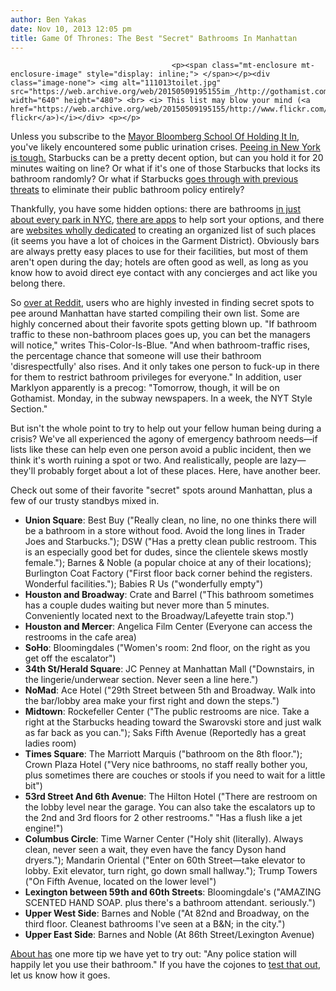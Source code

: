 ```yaml
---
author: Ben Yakas
date: Nov 10, 2013 12:05 pm
title: Game Of Thrones: The Best "Secret" Bathrooms In Manhattan
---
```


	
										<p><span class="mt-enclosure mt-enclosure-image" style="display: inline;"> </span></p><div class="image-none"> <img alt="111013toilet.jpg" src="https://web.archive.org/web/20150509195155im_/http://gothamist.com/attachments/byakas/111013toilet.jpg" width="640" height="480"> <br> <i> This list may blow your mind (<a href="https://web.archive.org/web/20150509195155/http://www.flickr.com/photos/brainware3000/540610304/">brainware3000&apos;s flickr</a>)</i></div> <p></p>

<p>Unless you subscribe to the <a href="https://web.archive.org/web/20150509195155/http://gothamist.com/2013/08/23/bloombergs_advice_for_success_dont.php">Mayor Bloomberg School Of Holding It In</a>, you&apos;ve likely encountered some public urination crises. <a href="https://web.archive.org/web/20150509195155/http://gothamist.com/2013/04/18/nyc_restroom_public_urination.php">Peeing in New York is tough.</a> Starbucks can be a pretty decent option, but can you hold it for 20 minutes waiting on line? Or what if it&apos;s one of those Starbucks that locks its bathroom randomly? Or what if Starbucks <a href="https://web.archive.org/web/20150509195155/http://gothamist.com/2011/11/16/toilet_tragedy_starbucks_has_begun.php">goes through with previous threats</a> to eliminate their public bathroom policy entirely? </p>

<p>Thankfully, you have some hidden options: there are bathrooms <a href="https://web.archive.org/web/20150509195155/http://www.nycgovparks.org/facilities/bathrooms">in just about every park in NYC</a>, <a href="https://web.archive.org/web/20150509195155/https://play.google.com/store/apps/details?id=se.windro.Way2GoNYC.standard">there are apps</a> to help sort your options, and there are <a href="https://web.archive.org/web/20150509195155/http://www.nyrestroom.com/">websites wholly dedicated</a> to creating an organized list of such places (it seems you have a lot of choices in the Garment District). Obviously bars are always pretty easy places to use for their facilities, but most of them aren&apos;t open during the day; hotels are often good as well, as long as you know how to avoid direct eye contact with any concierges and act like you belong there. </p>

<p>So <a href="https://web.archive.org/web/20150509195155/http://www.reddit.com/r/nyc/comments/1q9pvh/secret_bathroom_spots/">over at Reddit</a>, users who are highly invested in finding secret spots to pee around Manhattan have started compiling their own list. Some are highly concerned about their favorite spots getting blown up. &quot;If bathroom traffic to these non-bathroom places goes up, you can bet the managers will notice,&quot; writes This-Color-Is-Blue. &quot;And when bathroom-traffic rises, the percentage chance that someone will use their bathroom &apos;disrespectfully&apos; also rises. And it only takes one person to fuck-up in there for them to restrict bathroom privileges for everyone.&quot; In addition, user Marklyon apparently is a precog: &quot;Tomorrow, though, it will be on Gothamist. Monday, in the subway newspapers. In a week, the NYT Style Section.&quot;</p>

<p>But isn&apos;t the whole point to try to help out your fellow human being during a crisis? We&apos;ve all experienced the agony of emergency bathroom needs&#x2014;if lists like these can help even one person avoid a public incident, then we think it&apos;s worth ruining a spot or two. And realistically, people are lazy&#x2014;they&apos;ll probably forget about a lot of these places. Here, have another beer. </p>

<p>Check out some of their favorite &quot;secret&quot; spots around Manhattan, plus a few of our trusty standbys mixed in.</p>

<ul>
	<li><strong>Union Square</strong>: Best Buy (&quot;Really clean, no line, no one thinks there will be a bathroom in a store without food. Avoid the long lines in Trader Joes and Starbucks.&quot;); DSW (&quot;Has a pretty clean public restroom. This is an especially good bet for dudes, since the clientele skews mostly female.&quot;); Barnes &amp; Noble (a popular choice at any of their locations); Burlington Coat Factory (&quot;First floor back corner behind the registers. Wonderful facilities.&quot;); Babies R Us (&quot;wonderfully empty&quot;)</li>
	<li><strong>Houston and Broadway</strong>: Crate and Barrel (&quot;This bathroom sometimes has a couple dudes waiting but never more than 5 minutes. Conveniently located next to the Broadway/Lafeyette train stop.&quot;)</li>
<li><strong>Houston and Mercer</strong>: Angelica Film Center (Everyone can access the restrooms in the cafe area)
	</li><li><strong>SoHo</strong>: Bloomingdales (&quot;Women&apos;s room: 2nd floor, on the right as you get off the escalator&quot;)</li>
	<li><strong>34th St/Herald Square</strong>: JC Penney at Manhattan Mall (&quot;Downstairs, in the lingerie/underwear section. Never seen a line here.&quot;)</li>
	<li><strong>NoMad</strong>: Ace Hotel (&quot;29th Street between 5th and Broadway. Walk into the bar/lobby area make your first right and down the steps.&quot;)</li>
	<li><strong>Midtown</strong>: Rockefeller Center (&quot;The public restrooms are nice. Take a right at the Starbucks heading toward the Swarovski store and just walk as far back as you can.&quot;); Saks Fifth Avenue (Reportedly has a great ladies room)</li>
	<li><strong>Times Square</strong>: The Marriott Marquis (&quot;bathroom on the 8th floor.&quot;); Crown Plaza Hotel (&quot;Very nice bathrooms, no staff really bother you, plus sometimes there are couches or stools if you need to wait for a little bit&quot;)</li>
	<li><strong>53rd Street And 6th Avenue</strong>: The Hilton Hotel (&quot;There are restroom on the lobby level near the garage. You can also take the escalators up to the 2nd and 3rd floors for 2 other restrooms.&quot; &quot;Has a flush like a jet engine!&quot;)</li>
	<li><strong>Columbus Circle</strong>: Time Warner Center (&quot;Holy shit (literally). Always clean, never seen a wait, they even have the fancy Dyson hand dryers.&quot;); Mandarin Oriental (&quot;Enter on 60th Street&#x2014;take elevator to lobby. Exit elevator, turn right, go down small hallway.&quot;); Trump Towers (&quot;On Fifth Avenue, located on the lower level&quot;)</li>
	<li><strong>Lexington between 59th and 60th Streets</strong>: Bloomingdale&apos;s (&quot;AMAZING SCENTED HAND SOAP. plus there&apos;s a bathroom attendant. seriously.&quot;)</li>
	<li><strong>Upper West Side</strong>: Barnes and Noble (&quot;At 82nd and Broadway, on the third floor. Cleanest bathrooms I&apos;ve seen at a B&amp;N; in the city.&quot;)</li>
	<li><strong>Upper East Side</strong>: Barnes and Noble (At 86th Street/Lexington Avenue)</li>
</ul>

<p><a href="https://web.archive.org/web/20150509195155/http://gonyc.about.com/cs/atozinde1/a/bathrooms.htm">About has</a> one more tip we have yet to try out: &quot;Any police station will happily let you use their bathroom.&quot; If you have the cojones to <a href="https://web.archive.org/web/20150509195155/http://gonyc.about.com/gi/o.htm?zi=1/XJ&amp;zTi=1&amp;sdn=gonyc&amp;cdn=travel&amp;tm=2985&amp;f=10&amp;tt=65&amp;bt=5&amp;bts=5&amp;zu=http%3A//www.nyc.gov/html/nypd/html/home/precincts.shtml">test that out</a>, let us know how it goes.</p>					
										
									
				
